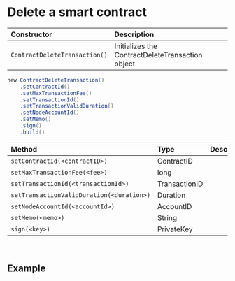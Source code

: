 # Delete a smart contract

| Constructor | Description |
| :--- | :--- |
| `ContractDeleteTransaction()` | ​Initializes the ContractDeleteTransaction object |

```java
​new ContractDeleteTransaction()
    .setContractId()
    .setMaxTransactionFee()
    .setTransactionId()
    .setTransactionValidDuration()
    .setNodeAccountId()
    .setMemo()
    .sign()
    .build()
```

| Method | Type | Description |
| :--- | :--- | :--- |
| `setContractId(<contractID>)` | ContractID |  |
| `setMaxTransactionFee(<fee>)` | long |  |
| `setTransactionId(<transactionId>)` | TransactionID |  |
| `setTransactionValidDuration(<duration>)` | Duration |  |
| `setNodeAccountId(<accountId>)` | AccountID |  |
| `setMemo(<memo>)` | String |  |
| `sign(<key>)` | PrivateKey |  |

‌

## Example <a id="example"></a>

```text
​
```

